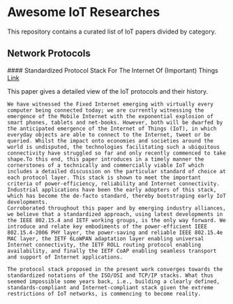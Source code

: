 # Awesome IoT Researches

This repository contains a curated list of IoT papers divided by category.

## Network Protocols

#### Standardized Protocol Stack For The Internet Of (Important) Things [Link](https://telematics.poliba.it/publications/2013/SurveyIoT13.pdf)

   This paper gives a detailed view of the IoT protocols and their history.

    We have witnessed the Fixed Internet emerging with virtually every computer being connected today; we are currently witnessing the emergence of the Mobile Internet with the exponential explosion of smart phones, tablets and net-books. However, both will be dwarfed by the anticipated emergence of the Internet of Things (IoT), in which everyday objects are able to connect to the Internet, tweet or be queried. Whilst the impact onto economies and societies around the world is undisputed, the technologies facilitating such a ubiquitous connectivity have struggled so far and only recently commenced to take shape.To this end, this paper introduces in a timely manner the cornerstones of a technically and commercially viable IoT which includes a detailed discussion on the particular standard of choice at each protocol layer. This stack is shown to meet the important criteria of power-efficiency, reliability and Internet connectivity. Industrial applications have been the early adopters of this stack, which has become the de-facto standard, thereby bootstraping early IoT developments.
    Corroborated throughout this paper and by emerging industry alliances, we believe that a standardized approach, using latest developments in the IEEE 802.15.4 and IETF working groups, is the only way forward. We introduce and relate key embodiments of the power-efficient IEEE 802.15.4-2006 PHY layer, the power-saving and reliable IEEE 802.15.4e MAC layer, the IETF 6LoWPAN adaptation layer enabling universal Internet connectivity, the IETF ROLL routing protocol enabling availability, and finally the IETF CoAP enabling seamless transport and support of Internet applications.

    The protocol stack proposed in the present work converges towards the standardized notations of the ISO/OSI and TCP/IP stacks. What thus seemed impossible some years back, i.e., building a clearly defined, standards-compliant and Internet-compliant stack given the extreme restrictions of IoT networks, is commencing to become reality.
   
